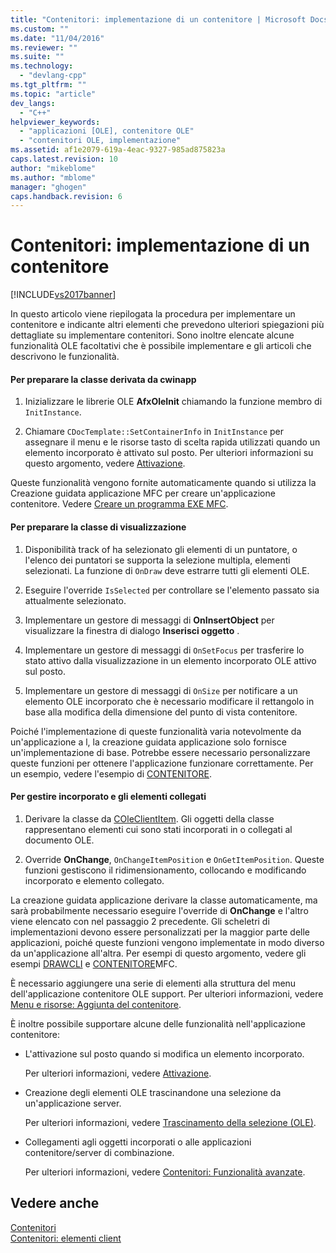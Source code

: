 ```yaml
---
title: "Contenitori: implementazione di un contenitore | Microsoft Docs"
ms.custom: ""
ms.date: "11/04/2016"
ms.reviewer: ""
ms.suite: ""
ms.technology: 
  - "devlang-cpp"
ms.tgt_pltfrm: ""
ms.topic: "article"
dev_langs: 
  - "C++"
helpviewer_keywords: 
  - "applicazioni [OLE], contenitore OLE"
  - "contenitori OLE, implementazione"
ms.assetid: af1e2079-619a-4eac-9327-985ad875823a
caps.latest.revision: 10
author: "mikeblome"
ms.author: "mblome"
manager: "ghogen"
caps.handback.revision: 6
---
```

# Contenitori: implementazione di un contenitore
[!INCLUDE[vs2017banner](../assembler/inline/includes/vs2017banner.md)]

In questo articolo viene riepilogata la procedura per implementare un contenitore e indicante altri elementi che prevedono ulteriori spiegazioni più dettagliate su implementare contenitori.  Sono inoltre elencate alcune funzionalità OLE facoltativi che è possibile implementare e gli articoli che descrivono le funzionalità.  
  
#### Per preparare la classe derivata da cwinapp  
  
1.  Inizializzare le librerie OLE **AfxOleInit** chiamando la funzione membro di `InitInstance`.  
  
2.  Chiamare `CDocTemplate::SetContainerInfo` in `InitInstance` per assegnare il menu e le risorse tasto di scelta rapida utilizzati quando un elemento incorporato è attivato sul posto.  Per ulteriori informazioni su questo argomento, vedere [Attivazione](../mfc/activation-cpp.md).  
  
 Queste funzionalità vengono fornite automaticamente quando si utilizza la Creazione guidata applicazione MFC per creare un'applicazione contenitore.  Vedere [Creare un programma EXE MFC](../mfc/reference/mfc-application-wizard.md).  
  
#### Per preparare la classe di visualizzazione  
  
1.  Disponibilità track of ha selezionato gli elementi di un puntatore, o l'elenco dei puntatori se supporta la selezione multipla, elementi selezionati.  La funzione di `OnDraw` deve estrarre tutti gli elementi OLE.  
  
2.  Eseguire l'override `IsSelected` per controllare se l'elemento passato sia attualmente selezionato.  
  
3.  Implementare un gestore di messaggi di **OnInsertObject** per visualizzare la finestra di dialogo **Inserisci oggetto** .  
  
4.  Implementare un gestore di messaggi di `OnSetFocus` per trasferire lo stato attivo dalla visualizzazione in un elemento incorporato OLE attivo sul posto.  
  
5.  Implementare un gestore di messaggi di `OnSize` per notificare a un elemento OLE incorporato che è necessario modificare il rettangolo in base alla modifica della dimensione del punto di vista contenitore.  
  
 Poiché l'implementazione di queste funzionalità varia notevolmente da un'applicazione a l, la creazione guidata applicazione solo fornisce un'implementazione di base.  Potrebbe essere necessario personalizzare queste funzioni per ottenere l'applicazione funzionare correttamente.  Per un esempio, vedere l'esempio di [CONTENITORE](../top/visual-cpp-samples.md).  
  
#### Per gestire incorporato e gli elementi collegati  
  
1.  Derivare la classe da [COleClientItem](../mfc/reference/coleclientitem-class.md).  Gli oggetti della classe rappresentano elementi cui sono stati incorporati in o collegati al documento OLE.  
  
2.  Override **OnChange**, `OnChangeItemPosition` e `OnGetItemPosition`.  Queste funzioni gestiscono il ridimensionamento, collocando e modificando incorporato e elemento collegato.  
  
 La creazione guidata applicazione derivare la classe automaticamente, ma sarà probabilmente necessario eseguire l'override di **OnChange** e l'altro viene elencato con nel passaggio 2 precedente.  Gli scheletri di implementazioni devono essere personalizzati per la maggior parte delle applicazioni, poiché queste funzioni vengono implementate in modo diverso da un'applicazione all'altra.  Per esempi di questo argomento, vedere gli esempi [DRAWCLI](../top/visual-cpp-samples.md) e [CONTENITORE](../top/visual-cpp-samples.md)MFC.  
  
 È necessario aggiungere una serie di elementi alla struttura del menu dell'applicazione contenitore OLE support.  Per ulteriori informazioni, vedere [Menu e risorse: Aggiunta del contenitore](../mfc/menus-and-resources-container-additions.md).  
  
 È inoltre possibile supportare alcune delle funzionalità nell'applicazione contenitore:  
  
-   L'attivazione sul posto quando si modifica un elemento incorporato.  
  
     Per ulteriori informazioni, vedere [Attivazione](../mfc/activation-cpp.md).  
  
-   Creazione degli elementi OLE trascinandone una selezione da un'applicazione server.  
  
     Per ulteriori informazioni, vedere [Trascinamento della selezione \(OLE\)](../mfc/drag-and-drop-ole.md).  
  
-   Collegamenti agli oggetti incorporati o alle applicazioni contenitore\/server di combinazione.  
  
     Per ulteriori informazioni, vedere [Contenitori: Funzionalità avanzate](../mfc/containers-advanced-features.md).  
  
## Vedere anche  
 [Contenitori](../mfc/containers.md)   
 [Contenitori: elementi client](../mfc/containers-client-items.md)